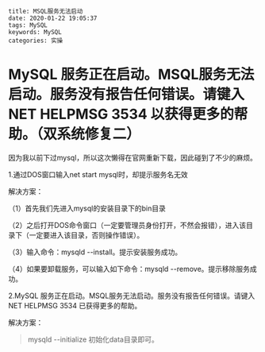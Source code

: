 ```
title: MSQL服务无法启动
date: 2020-01-22 19:05:37
tags: MySQL
keywords: MySQL
categories: 实操
```



# MySQL 服务正在启动。MSQL服务无法启动。服务没有报告任何错误。请键入NET HELPMSG 3534 以获得更多的帮助。（双系统修复二）

因为我以前下过mysql，所以这次懒得在官网重新下载，因此碰到了不少的麻烦。

1.通过DOS窗口输入net start mysql时，却提示服务名无效

解决方案：

（1）首先我们先进入mysql的安装目录下的bin目录

（2）之后打开DOS命令窗口（一定要管理员身份打开，不然会报错），进入该目录下（一定要进入该目录，否则操作错误）。

（3）输入命令：mysqld --install。提示安装服务成功。

（4）如果要卸载服务，可以输入如下命令：mysqld --remove。提示移除服务成功。

2.MySQL 服务正在启动。MSQL服务无法启动。服务没有报告任何错误。请键入NET HELPMSG 3534 已获得更多的帮助。

解决方案：

> mysqld  --initialize 初始化data目录即可。